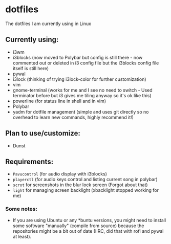 # dotfiles
The dotfiles I am currently using in Linux

## Currently using:
- i3wm
- i3blocks (now moved to Polybar but config is still there - now commented out or deleted in i3 config file but the i3blocks config file itself is still here)
- pywal
- i3lock (thinking of trying i3lock-color for further customization)
- vim
- gnome-terminal (works for me and I see no need to switch - Used terminator before but i3 gives me tiling anyway so it's ok like this)
- powerline (for status line in shell and in vim)
- Polybar
- yadm for dotfile management (simple and uses git directly so no overhead to learn new commands, highly recommend it!)

## Plan to use/customize:
- Dunst

## Requirements:
- `Pavucontrol` (for audio display with i3blocks)
- `playerctl` (for audio keys control and listing current song in polybar)
- `scrot` for screenshots in the blur lock screen (Forgot about that)
- `light` for managing screen backlight (xbacklight stopped working for me)

### Some notes:
- If you are using Ubuntu or any \*buntu versions, you might need to install some software "manually" (compile from source) because the repositories might be a bit out of date (IIRC, did that with rofi and pywal at least).
